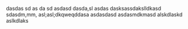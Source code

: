
dasdas sd as da sd asdasd
dasda,sl
asdas dasksassdakslldkasd
sdasdm,mm, asl;asl;dkqweqddasa
asdasdasd
asdasmdkmasd alskdlaskd aslkdlaks
